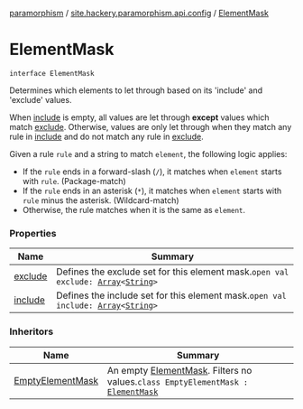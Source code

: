 [paramorphism](../../index.md) / [site.hackery.paramorphism.api.config](../index.md) / [ElementMask](./index.md)

# ElementMask

`interface ElementMask`

Determines which elements to let through based on its 'include' and 'exclude' values.

When [include](include.md) is empty, all values are let through **except** values which match [exclude](exclude.md).
Otherwise, values are only let through when they match any rule in [include](include.md) and do not match any rule in [exclude](exclude.md).

Given a rule `rule` and a string to match `element`, the following logic applies:

* If the `rule` ends in a forward-slash (`/`), it matches when `element` starts with `rule`. (Package-match)
* If the `rule` ends in an asterisk (`*`), it matches when `element` starts with `rule` minus the asterisk. (Wildcard-match)
* Otherwise, the rule matches when it is the same as `element`.

### Properties

| Name | Summary |
|---|---|
| [exclude](exclude.md) | Defines the exclude set for this element mask.`open val exclude: `[`Array`](https://kotlinlang.org/api/latest/jvm/stdlib/kotlin/-array/index.html)`<`[`String`](https://kotlinlang.org/api/latest/jvm/stdlib/kotlin/-string/index.html)`>` |
| [include](include.md) | Defines the include set for this element mask.`open val include: `[`Array`](https://kotlinlang.org/api/latest/jvm/stdlib/kotlin/-array/index.html)`<`[`String`](https://kotlinlang.org/api/latest/jvm/stdlib/kotlin/-string/index.html)`>` |

### Inheritors

| Name | Summary |
|---|---|
| [EmptyElementMask](../../site.hackery.paramorphism.api.config.util/-empty-element-mask/index.md) | An empty [ElementMask](./index.md). Filters no values.`class EmptyElementMask : `[`ElementMask`](./index.md) |
